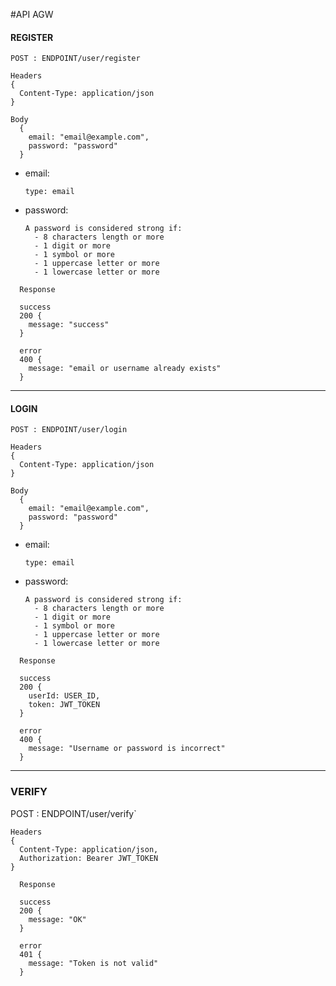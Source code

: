 #API AGW

#### REGISTER
`POST : ENDPOINT/user/register`

```
Headers
{
  Content-Type: application/json
}
```

```
Body
  {
    email: "email@example.com",
    password: "password"
  }
```
- email:
  ```
  type: email
  ```
- password: 
  ```
  A password is considered strong if:
    - 8 characters length or more
    - 1 digit or more
    - 1 symbol or more
    - 1 uppercase letter or more
    - 1 lowercase letter or more 
  ```

```
  Response

  success 
  200 {
    message: "success"
  }

  error
  400 {
    message: "email or username already exists"
  }
```

---

#### LOGIN

`POST : ENDPOINT/user/login`

```
Headers
{
  Content-Type: application/json
}
```

```
Body
  {
    email: "email@example.com",
    password: "password"
  }
```
- email:
  ```
  type: email
  ```
- password: 

  ```
  A password is considered strong if:
    - 8 characters length or more
    - 1 digit or more
    - 1 symbol or more
    - 1 uppercase letter or more
    - 1 lowercase letter or more 
  ```

```
  Response

  success 
  200 {
    userId: USER_ID,
    token: JWT_TOKEN
  }

  error
  400 {
    message: "Username or password is incorrect"
  }
```
---

### VERIFY

POST : ENDPOINT/user/verify`

```
Headers
{
  Content-Type: application/json,
  Authorization: Bearer JWT_TOKEN
}
```

```
  Response

  success 
  200 {
    message: "OK"
  }

  error
  401 {
    message: "Token is not valid"
  }
```
